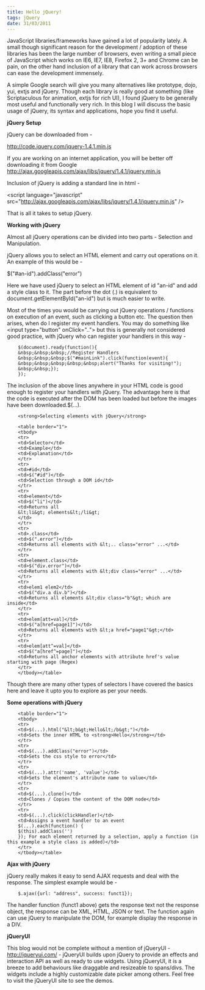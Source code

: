 ```yaml
---
title: Hello jQuery!
tags: jQuery
date: 31/03/2011
---
```


JavaScript libraries/frameworks have gained a lot of popularity lately. A small though significant reason for the development / adoption of these libraries has been the large number of browsers, even writing a small piece of JavaScript which works on IE6, IE7, IE8, Firefox 2, 3+ and Chrome can be pain, on the other hand inclusion of a library that can work across browsers can ease the development immensely.

A simple Google search will give you many alternatives like prototype, dojo, yui, extjs and jQuery. Though each library is really good at something (like Scriptaculous for animation, extjs for rich UI), I found jQuery to be generally most useful and functionally very rich. In this blog I will discuss the basic usage of jQuery, its syntax and applications, hope you find it useful.


__jQuery Setup__

jQuery can be downloaded from -

<a href="http://code.jquery.com/jquery-1.4.1.min.js">http://code.jquery.com/jquery-1.4.1.min.js</a>

If you are working on an internet application, you will be better off downloading it from Google
<a href=" http://ajax.googleapis.com/ajax/libs/jquery/1.4.1/jquery.min.js">
http://ajax.googleapis.com/ajax/libs/jquery/1.4.1/jquery.min.js</a>

Inclusion of jQuery is adding a standard line in html -

&lt;script language="javascript" src="http://ajax.googleapis.com/ajax/libs/jquery/1.4.1/jquery.min.js" /&gt;

That is all it takes to setup jQuery.

__Working with jQuery__

Almost all jQuery operations can be divided into two parts - Selection and Manipulation.

jQuery allows you to select an HTML element and carry out operations on it. An example of this would be -

$("#an-id").addClass("error")

Here we have used jQuery to select an HTML element of id "an-id" and add a style class to it. The part before the dot (.) is equivalent to document.getElementById("an-id") but is much easier to write.

Most of the times you would be carrying out jQuery operations / functions on execution of an event, such as clicking a button etc. The question then arises, when do I register my event handlers. You may do something like &lt;input type="button" onClick=".."&gt; but this is generally not considered good practice, with jQuery who can register your handlers in this way -

        $(document).ready(function(){
        &nbsp;&nbsp;&nbsp;//Register Handlers
        &nbsp;&nbsp;&nbsp;$("#mainLink").click(function(event){
        &nbsp;&nbsp;&nbsp;&nbsp;&nbsp;alert("Thanks for visiting!");
        &nbsp;&nbsp;});
        });

The inclusion of the above lines anywhere in your HTML code is good enough to register your handlers with jQuery. The advantage here is that the code is executed after the DOM has been loaded but before the images have been downloaded.$(...).

        <strong>Selecting elements with jQuery</strong>

        <table border="1">
        <tbody>
        <tr>
        <td>Selector</td>
        <td>Example</td>
        <td>Explanation</td>
        </tr>
        <tr>
        <td>#id</td>
        <td>$("#id")</td>
        <td>Selection through a DOM id</td>
        </tr>
        <tr>
        <td>element</td>
        <td>$("li")</td>
        <td>Returns all
        &lt;li&gt; elements&lt;/li&gt;
        </td>
        </tr>
        <tr>
        <td>.class</td>
        <td>$(".error")</td>
        <td>Returns all elements with &lt;.. class="error" ...</td>
        </tr>
        <tr>
        <td>element.class</td>
        <td>$("div.error")</td>
        <td>Returns all elements with &lt;div class="error" ...</td>
        </tr>
        <tr>
        <td>elem1 elem2</td>
        <td>$("div.a div.b")</td>
        <td>Returns all elements &lt;div class="b"&gt; which are inside</td>
        </tr>
        <tr>
        <td>elem[att=val]</td>
        <td>$("a[href=page1]")</td>
        <td>Returns all elements with &lt;a href="page1"&gt;</td>
        </tr>
        <tr>
        <td>elem[att^=val]</td>
        <td>$("a[href^=page]")</td>
        <td>Returns all anchor elements with attribute href's value starting with page (Regex)
        </tr>
        </tbody></table>

Though there are many other types of selectors I have covered the basics here and leave it upto you to explore as per your needs.

__Some operations with jQuery__

        <table border="1">
        <tbody>
        <tr>
        <td>$(...).html("&lt;b&gt;Hello&lt;/b&gt;")</td>
        <td>Sets the inner HTML to <strong>Hello</strong></td>
        </tr>
        <tr>
        <td>$(...).addClass("error")</td>
        <td>Sets the css style to error</td>
        </tr>
        <tr>
        <td>$(...).attr('name', 'value')</td>
        <td>Sets the element's attribute name to value</td>
        </tr>
        <tr>
        <td>$(...).clone()</td>
        <td>Clones / Copies the content of the DOM node</td>
        </tr>
        <tr>
        <td>$(...).click(clickHandler)</td>
        <td>Assigns a event handler to an event
        $(...).each(function() {
        $(this).addClass('')
        }); For each element returned by a selection, apply a function (in this example a style class is added)</td>
        </tr>
        </tbody></table>

__Ajax with jQuery__

jQuery really makes it easy to send AJAX requests and deal with the response. The simplest example would be -

        $.ajax({url: "address", success: funct1});

The handler function (funct1 above) gets the response text not the response object, the response can be XML, HTML, JSON or text. The function again can use jQuery to manipulate the DOM, for example display the response in a DIV.

__jQueryUI__

This blog would not be complete without a mention of jQueryUI - <a href="http://jqueryui.com/">http://jqueryui.com/</a> - jQueryUI builds upon jQuery to provide an effects and interaction API as well as ready to use widgets. Using jQueryUI, it is a breeze to add behaviours like draggable and resizeable to spans/divs. The widgets include a highly customizable date picker among others. Feel free to visit the jQueryUI site to see the demos.
